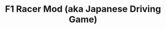 ---
inv_num: 2004-002
add_credit:
url: 2004-002-f1-racer-mod
title: F1 Racer Mod (aka Japanese Driving Game)
year: '2004'
display_year: '2004'
medium: Modded FamiCom game cartridge.
dims:
pitch: "​Just the road from a racing game."
ps: "​This is a simple mod I did of the old Japanese Famicom driving game F1 Racer.
  Basically I just took out the game, cars, etc, and left the road. pps – In case
  you are wondering, sometimes I also refer to this project as “Japanese Driving Game”
  (which is another non title), and it also seems to float around on the web bootlegged
  titled ‘F2′….check below for the ROM."
live_url:
youtube:
related_code: https://github.com/coryarcangel/F1-Racer
subheading:
download: arcangel-f1-racer.nes.zip
commission:
layout: things-i-made
---